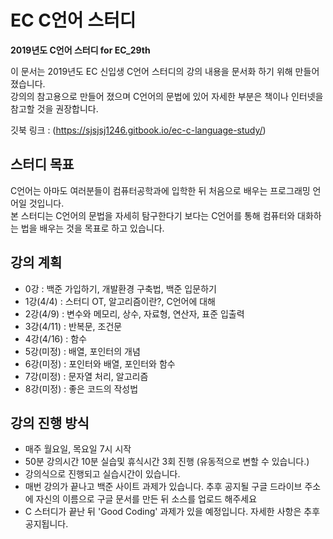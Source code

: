 # EC C언어 스터디

**2019년도 C언어 스터디 for EC_29th**

이 문서는 2019년도 EC 신입생 C언어 스터디의 강의 내용을 문서화 하기 위해 만들어 졌습니다.  
강의의 참고용으로 만들어 졌으며 C언어의 문법에 있어 자세한 부분은 책이나 인터넷을 참고할 것을 권장합니다.

깃북 링크 : (https://sjsjsj1246.gitbook.io/ec-c-language-study/)

## 스터디 목표

C언어는 아마도 여러분들이 컴퓨터공학과에 입학한 뒤 처음으로 배우는 프로그래밍 언어일 것입니다.  
본 스터디는 C언어의 문법을 자세히 탐구한다기 보다는 C언어를 통해 컴퓨터와 대화하는 법을 배우는 것을 목표로 하고 있습니다.

## 강의 계획

* 0강       : 백준 가입하기, 개발환경 구축법, 백준 입문하기
* 1강(4/4)  : 스터디 OT, 알고리즘이란?, C언어에 대해
* 2강(4/9)  : 변수와 메모리, 상수, 자료형, 연산자, 표준 입출력
* 3강(4/11) : 반복문, 조건문
* 4강(4/16) : 함수
* 5강(미정) : 배열, 포인터의 개념
* 6강(미정) : 포인터와 배열, 포인터와 함수
* 7강(미정) : 문자열 처리, 알고리즘
* 8강(미정) : 좋은 코드의 작성법

## 강의 진행 방식

* 매주 월요일, 목요일 7시 시작
* 50분 강의시간 10분 실습및 휴식시간 3회 진행 (유동적으로 변할 수 있습니다.)
* 강의식으로 진행되고 실습시간이 있습니다.
* 매번 강의가 끝나고 백준 사이트 과제가 있습니다. 추후 공지될 구글 드라이브 주소에 자신의 이름으로 구글 문서를 만든 뒤 소스를 업로드 해주세요
* C 스터디가 끝난 뒤 'Good Coding' 과제가 있을 예정입니다. 자세한 사항은 추후 공지됩니다.

